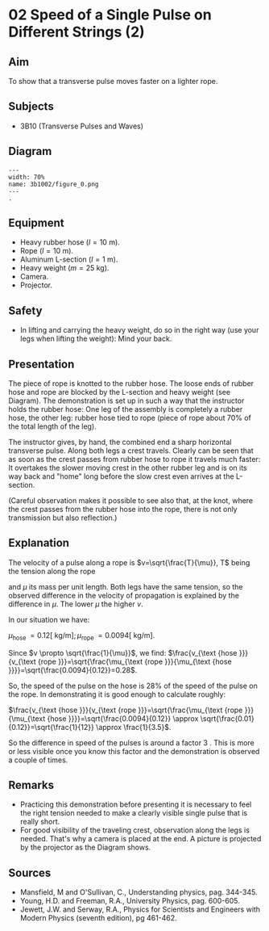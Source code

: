 # 02 Speed of a Single Pulse on Different Strings (2)
  
## Aim   
 To show that a transverse pulse moves faster on a lighter rope.    
  
## Subjects   
* 3B10 (Transverse Pulses and Waves)   

## Diagram
    
```{figure} figures/figure_0.png  
---  
width: 70%  
name: 3b1002/figure_0.png  
---  
. 
```
    
  
## Equipment   
 *  Heavy rubber hose ($l=10\mathrm{~m}$). 
 *  Rope ($l=10\mathrm{~m}$). 
 *  Aluminum L-section ($l=1\mathrm{~m}$). 
 *  Heavy weight ($m=25\mathrm{~kg}$). 
 *  Camera. 
 *  Projector.   
  
## Safety   
 
 *  In lifting and carrying the heavy weight, do so in the right way (use your legs when lifting the weight): Mind your back.
     
  
## Presentation   
The piece of rope is knotted to the rubber hose. The loose ends of rubber hose and rope are blocked by the L-section and heavy weight (see Diagram). The demonstration is set up in such a way that the instructor holds the rubber hose: One leg of the assembly is completely a rubber hose, the other leg: rubber hose tied to rope (piece of rope about $70 \%$ of the total length of the leg).

The instructor gives, by hand, the combined end a sharp horizontal transverse pulse. Along both legs a crest travels. Clearly can be seen that as soon as the crest passes from rubber hose to rope it travels much faster: It overtakes the slower moving crest in the other rubber leg and is on its way back and "home" long before the slow crest even arrives at the L-section.

(Careful observation makes it possible to see also that, at the knot, where the crest passes from the rubber hose into the rope, there is not only transmission but also reflection.) 
  
## Explanation   
The velocity of a pulse along a rope is $v=\sqrt{\frac{T}{\mu}}, T$ being the tension along the rope

and $\mu$ its mass per unit length. Both legs have the same tension, so the observed difference in the velocity of propagation is explained by the difference in $\mu$. The lower $\mu$ the higher $v$.

In our situation we have:

$\mu_{\text {hose }}=0.12[\mathrm{~kg} / \mathrm{m}] ; \mu_{\text {rope }}=0.0094[\mathrm{~kg} / \mathrm{m}]$.

Since $v \propto \sqrt{\frac{1}{\mu}}$, we find: $\frac{v_{\text {hose }}}{v_{\text {rope }}}=\sqrt{\frac{\mu_{\text {rope }}}{\mu_{\text {hose }}}}=\sqrt{\frac{0.0094}{0.12}}=0.28$.

So, the speed of the pulse on the hose is $28 \%$ of the speed of the pulse on the rope. In demonstrating it is good enough to calculate roughly:

$\frac{v_{\text {hose }}}{v_{\text {rope }}}=\sqrt{\frac{\mu_{\text {rope }}}{\mu_{\text {hose }}}}=\sqrt{\frac{0.0094}{0.12}} \approx \sqrt{\frac{0.01}{0.12}}=\sqrt{\frac{1}{12}} \approx \frac{1}{3.5}$.

So the difference in speed of the pulses is around a factor 3 . This is more or less visible once you know this factor and the demonstration is observed a couple of times. 
  
## Remarks
 *  Practicing this demonstration before presenting it is necessary to feel the right tension needed to make a clearly visible single pulse that is really short. 
 *  For good visibility of the traveling crest, observation along the legs is needed. That's why a camera is placed at the end. A picture is projected by the projector as the Diagram shows.
   
  
## Sources
 *  Mansfield, M and O'Sullivan, C., Understanding physics, pag. 344-345. 
 *  Young, H.D. and Freeman, R.A., University Physics, pag. 600-605. 
 *  Jewett, J.W. and Serway, R.A., Physics for Scientists and Engineers with Modern Physics (seventh edition), pg 461-462.
  
